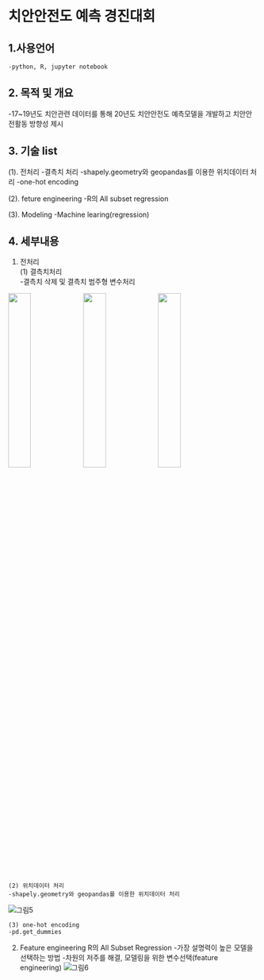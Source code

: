# 치안안전도 예측 경진대회

## 1.사용언어
    -python, R, jupyter notebook


## 2. 목적 및 개요
  -17~19년도 치안관련 데이터를 통해 20년도 치안안전도 예측모델을 개발하고 치안안전활동 방향성 제시
  
## 3. 기술 list
  (1). 전처리
    -결측치 처리
    -shapely.geometry와 geopandas를 이용한 위치데이터 처리
    -one-hot encoding
    
  (2). feture engineering
    -R의 All subset regression
    
  (3). Modeling
    -Machine learing(regression)
    
## 4. 세부내용
 1. 전처리     
    (1) 결측치처리  
    -결측치 삭제 및 결측치 범주형 변수처리
    
<img src="https://user-images.githubusercontent.com/87842980/131620635-da4732b5-6010-46a8-94cc-487a37f153de.png" width="30%"><img src="https://user-images.githubusercontent.com/87842980/131620637-e9bd5e7b-4c7b-47a5-bb77-7e31abdf090a.png" width="30%"><img src="https://user-images.githubusercontent.com/87842980/131620638-2e59446c-4fcb-4898-94e4-a5d6fa41bb55.png" width="30%">

    (2) 위치데이터 처리
    -shapely.geometry와 geopandas를 이용한 위치데이터 처리
![그림5](https://user-images.githubusercontent.com/87842980/131621758-64e04355-e1e0-4e23-b191-decd03fe759b.png)


    (3) one-hot encoding
    -pd.get_dummies
    
    
    
 2. Feature engineering
    R의 All Subset Regression
    -가장 설명력이 높은 모델을 선택하는 방법
    -차원의 저주를 해결, 모델링을 위한 변수선택(feature engineering)
    ![그림6](https://user-images.githubusercontent.com/87842980/131622772-e1ab6784-cbce-47f2-944e-c47e1478e12e.png)




